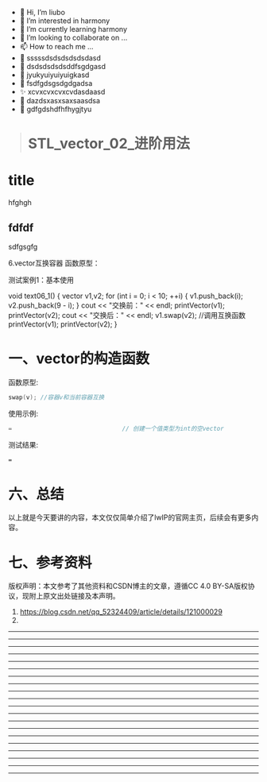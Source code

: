 * 👋 Hi, I’m liubo
* 👀 I’m interested in harmony
* 🌱 I’m currently learning harmony
* 💞️ I’m looking to collaborate on ...
* 📫 How to reach me ...
* 📇 sssssdsdsdsdsdsdasd
* 🎃 dsdsdsdsdsddfsgdgasd
* 🍺 jyukyuiyuiyuigkasd
* 🍥 fsdfgdsgsdgdgadsa
* ✨ xcvxcvxcvxcvdasdaasd
* 🍰 dazdsxasxsaxsaasdsa
* 🚨 gdfgdshdfhfhygjtyu


> # STL_vector_02_进阶用法

# title
hfghgh

## fdfdf
sdfgsgfg









6.vector互换容器
函数原型：

测试案例1：基本使用

void text06_1()
{
	vector<int> v1,v2;
	for (int i = 0; i < 10; ++i)
	{
		v1.push_back(i);
		v2.push_back(9 - i);
	}
	cout << "交换前：" << endl;
	printVector(v1);
	printVector(v2);
	cout << "交换后：" << endl;
	v1.swap(v2);   //调用互换函数
	printVector(v1);
	printVector(v2);
}






# 一、vector的构造函数

函数原型:

```C++
swap(v); //容器v和当前容器互换
```

使用示例:

```c++
=                               // 创建一个值类型为int的空vector

```

测试结果:

```tex
=
```













# 六、总结

以上就是今天要讲的内容，本文仅仅简单介绍了lwIP的官网主页，后续会有更多内容。



# 七、参考资料

版权声明：本文参考了其他资料和CSDN博主的文章，遵循CC 4.0 BY-SA版权协议，现附上原文出处链接及本声明。

1. https://blog.csdn.net/qq_52324409/article/details/121000029
2. 











---
---
---
---
---
---
---
---
---
---
---
---
---
---
---
---
---
---
---
---
